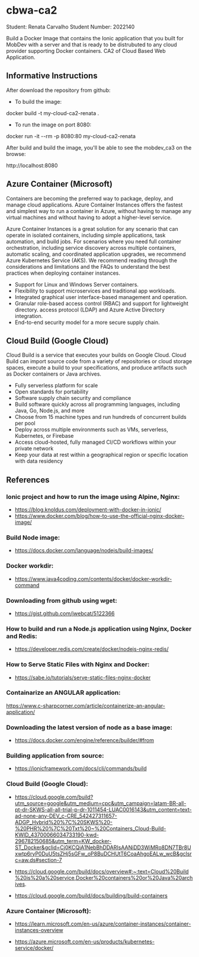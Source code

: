 # cbwa-ca2

Student: Renata Carvalho
Student Number: 2022140

Build a Docker Image that contains the Ionic application that you built for MobDev with a server and that is ready to be distrubuted to any cloud provider supporting Docker containers.
CA2 of Cloud Based Web Application.


## Informative Instructions

After download the repository from github:

- To build the image:

docker build -t my-cloud-ca2-renata .

- To run the image on port 8080:

docker run -it --rm -p 8080:80 my-cloud-ca2-renata

After build and build the image, you'll be able to see the mobdev_ca3 on the browse:

http://localhost:8080

## Azure Container (Microsoft)

Containers are becoming the preferred way to package, deploy, and manage cloud applications. Azure Container Instances offers the fastest and simplest way to run a container in Azure, without having to manage any virtual machines and without having to adopt a higher-level service.

Azure Container Instances is a great solution for any scenario that can operate in isolated containers, including simple applications, task automation, and build jobs. For scenarios where you need full container orchestration, including service discovery across multiple containers, automatic scaling, and coordinated application upgrades, we recommend Azure Kubernetes Service (AKS). We recommend reading through the considerations and limitations and the FAQs to understand the best practices when deploying container instances.

- Support for Linux and Windows Server containers.
- Flexibility to support microservices and traditional app workloads.
- Integrated graphical user interface-based management and operation.
- Granular role-based access control (RBAC) and support for lightweight directory. access protocol (LDAP) and Azure Active Directory integration.
- End-to-end security model for a more secure supply chain.

## Cloud Build (Google Cloud)

Cloud Build is a service that executes your builds on Google Cloud. Cloud Build can import source code from a variety of repositories or cloud storage spaces, execute a build to your specifications, and produce artifacts such as Docker containers or Java archives.

- Fully serverless platform for scale
- Open standards for portability
- Software supply chain security and compliance
- Build software quickly across all programming languages, including Java, Go, Node.js, and more
- Choose from 15 machine types and run hundreds of concurrent builds per pool 
- Deploy across multiple environments such as VMs, serverless, Kubernetes, or Firebase
- Access cloud-hosted, fully managed CI/CD workflows within your private network
- Keep your data at rest within a geographical region or specific location with data residency

## References

### Ionic project and how to run the image using Alpine, Nginx:

- https://blog.knoldus.com/deployment-with-docker-in-ionic/
- https://www.docker.com/blog/how-to-use-the-official-nginx-docker-image/

### Build Node image: 

- https://docs.docker.com/language/nodejs/build-images/

### Docker workdir: 

- https://www.java4coding.com/contents/docker/docker-workdir-command

### Downloading from github using wget:

- https://gist.github.com/jwebcat/5122366

### How to build and run a Node.js application using Nginx, Docker and Redis: 

- https://developer.redis.com/create/docker/nodejs-nginx-redis/

### How to Serve Static Files with Nginx and Docker: 

- https://sabe.io/tutorials/serve-static-files-nginx-docker

### Containarize an ANGULAR application: 

https://www.c-sharpcorner.com/article/containerize-an-angular-application/

### Downloading the latest version of node as a base image:

- https://docs.docker.com/engine/reference/builder/#from

### Building application from source:

- https://ionicframework.com/docs/cli/commands/build

### Cloud Build (Google Cloud):

- https://cloud.google.com/build?utm_source=google&utm_medium=cpc&utm_campaign=latam-BR-all-pt-dr-SKWS-all-all-trial-p-dr-1011454-LUAC0016143&utm_content=text-ad-none-any-DEV_c-CRE_542427311657-ADGP_Hybrid%20%7C%20SKWS%20-%20PHR%20%7C%20Txt%20~%20Containers_Cloud-Build-KWID_43700066034733190-kwd-296782150685&utm_term=KW_docker-ST_Docker&gclid=Cj0KCQiA1NebBhDDARIsAANiDD3WiMRo8DN7TBr8Uxwtp6ryP0DuU5tsZHj5sGFw_oP8BuDCHUtT6CoaAhgoEALw_wcB&gclsrc=aw.ds#section-7

- https://cloud.google.com/build/docs/overview#:~:text=Cloud%20Build%20is%20a%20service,Docker%20containers%20or%20Java%20archives.

- https://cloud.google.com/build/docs/building/build-containers

### Azure Container (Microsoft):

- https://learn.microsoft.com/en-us/azure/container-instances/container-instances-overview

- https://azure.microsoft.com/en-us/products/kubernetes-service/docker/
